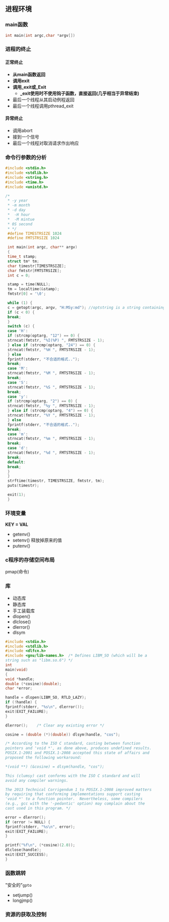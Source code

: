 ## 进程环境
### main函数
~~~c
int main(int argc,char *argv[])
~~~
### 进程的终止
#### 正常终止
- **从main函数返回**
- **调用exit**
- **调用_exit或_Exit**
	- **_exit使用时不使用钩子函数，直接返回(几乎相当于异常结束)**
- 最后一个线程从其启动例程返回
- 最后一个线程调用pthread_exit
#### 异常终止
- 调用abort
- 接到一个信号
- 最后一个线程对取消请求作出响应
### 命令行参数的分析
~~~c
#include <stdio.h>
#include <stdlib.h>
#include <string.h>
#include <time.h>
#include <unistd.h>

/*
 * -y year
 * -m month
 * -d day
 *  -H hour
 *  -M mintue
 * 0S second
 * */
 #define TIMESTRSIZE 1024
 #define FMTSTRSIZE 1024

 int main(int argc, char** argv)
 {
 time_t stamp;
 struct tm* tm;
 char timestr[TIMESTRSIZE];
 char fmtstr[FMTSTRSIZE];
 int c = 0;

 stamp = time(NULL);
 tm = localtime(&stamp);
 fmtstr[0] = '\0';

 while (1) {
 c = getopt(argc, argv, "H:MSy:md"); //optstring is a string containing the legitimate option characters
 if (c < 0) {
 break;
 }
 switch (c) {
 case 'H':
 if (strcmp(optarg, "12") == 0) {
 strncat(fmtstr, "%I(%P) ", FMTSTRSIZE - 1);
 } else if (strcmp(optarg, "24") == 0) {
 strncat(fmtstr, "%H ", FMTSTRSIZE - 1);
 } else
 fprintf(stderr, "不合适的格式..");
 break;
 case 'M':
 strncat(fmtstr, "%M ", FMTSTRSIZE - 1);
 break;
 case 'S':
 strncat(fmtstr, "%S ", FMTSTRSIZE - 1);
 break;
 case 'y':
 if (strcmp(optarg, "2") == 0) {
 strncat(fmtstr, "%y ", FMTSTRSIZE - 1);
 } else if (strcmp(optarg, "4") == 0) {
 strncat(fmtstr, "%Y ", FMTSTRSIZE - 1);
 } else
 fprintf(stderr, "不合适的格式..");
 break;
 case 'm':
 strncat(fmtstr, "%m ", FMTSTRSIZE - 1);
 break;
 case 'd':
 strncat(fmtstr, "%d ", FMTSTRSIZE - 1);
 break;
 default:
 break;
 }
 }
 strftime(timestr, TIMESTRSIZE, fmtstr, tm);
 puts(timestr);

 exit(1);
 }

 ~~~
 ### 环境变量
 **KEY = VAL**
- getenv()
- setenv() 释放掉原来的值
- putenv()
### c程序的存储空间布局
pmap(命令)
### 库
- 动态库
- 静态库
- 手工装载库
- dlopen()
- dlclose()
- dlerror()
- dlsym
~~~c
#include <stdio.h>
#include <stdlib.h>
#include <dlfcn.h>
#include <gnu/lib-names.h>  /* Defines LIBM_SO (which will be a
string such as "libm.so.6") */
int
main(void)
{
void *handle;
double (*cosine)(double);
char *error;

handle = dlopen(LIBM_SO, RTLD_LAZY);
if (!handle) {
fprintf(stderr, "%s\n", dlerror());
exit(EXIT_FAILURE);
}

dlerror();    /* Clear any existing error */

cosine = (double (*)(double)) dlsym(handle, "cos");

/* According to the ISO C standard, casting between function
pointers and 'void *', as done above, produces undefined results.
POSIX.1-2001 and POSIX.1-2008 accepted this state of affairs and
proposed the following workaround:

*(void **) (&cosine) = dlsym(handle, "cos");

This (clumsy) cast conforms with the ISO C standard and will
avoid any compiler warnings.

The 2013 Technical Corrigendum 1 to POSIX.1-2008 improved matters
by requiring that conforming implementations support casting
'void *' to a function pointer.  Nevertheless, some compilers
(e.g., gcc with the '-pedantic' option) may complain about the
cast used in this program. */

error = dlerror();
if (error != NULL) {
fprintf(stderr, "%s\n", error);
exit(EXIT_FAILURE);
}

printf("%f\n", (*cosine)(2.0));
dlclose(handle);
exit(EXIT_SUCCESS);
}


~~~
### 函数跳转
"安全的"`gpto`
- setjump()
- longjmp()
### 资源的获取及控制

